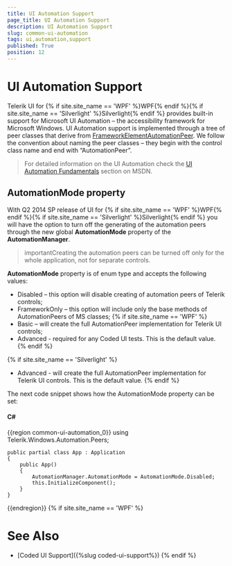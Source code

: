 ```yaml
---
title: UI Automation Support
page_title: UI Automation Support
description: UI Automation Support
slug: common-ui-automation
tags: ui,automation,support
published: True
position: 12
---
```


# UI Automation Support

Telerik UI for {% if site.site_name == 'WPF' %}WPF{% endif %}{% if site.site_name == 'Silverlight' %}Silverlight{% endif %} provides built-in support for Microsoft UI Automation – the accessibility framework for Microsoft Windows. UI Automation support is implemented through a tree of peer classes that derive from [FrameworkElementAutomationPeer](http://msdn.microsoft.com/en-us/library/ms615720). We follow the convention about naming the peer classes – they begin with the control class name and end with “AutomationPeer”.
      
>For detailed information on the UI Automation check the [UI Automation Fundamentals](http://msdn.microsoft.com/en-us/library/ms753107%28v=vs.110%29.aspx) section on MSDN.

## AutomationMode property

With Q2 2014 SP release of UI for {% if site.site_name == 'WPF' %}WPF{% endif %}{% if site.site_name == 'Silverlight' %}Silverlight{% endif %} you will have the option to turn off the generating of the automation peers through the new global __AutomationMode__ property of the __AutomationManager__.

>importantCreating the automation peers can be turned off only for the whole application, not for separate controls.

__AutomationMode__ property is of enum type and accepts the following values:

* Disabled – this option will disable creating of automation peers of Telerik controls;
* FrameworkOnly – this option will include only the base methods of AutomationPeers of MS classes;
{% if site.site_name == 'WPF' %}
* Basic – will create the full AutomationPeer implementation for Telerik UI controls;
* Advanced - required for any Coded UI tests. This is the default value. 
{% endif %}

{% if site.site_name == 'Silverlight' %}
* Advanced - will create the full AutomationPeer implementation for Telerik UI controls. This is the default value.
{% endif %}

The next code snippet shows how the AutomationMode property can be set:

#### __C#__

{{region common-ui-automation_0}}
	using Telerik.Windows.Automation.Peers; 
	
	public partial class App : Application
	{
	    public App()
	    {
	        AutomationManager.AutomationMode = AutomationMode.Disabled;
	        this.InitializeComponent();
	    }
	}
{{endregion}}
{% if site.site_name == 'WPF' %} 
# See Also
 
* [Coded UI Support]({%slug coded-ui-support%})
{% endif %}